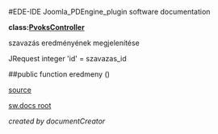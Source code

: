 #EDE-IDE Joomla_PDEngine_plugin
software documentation

**class:[PvoksController](../PvoksController.md)**



szavazás eredményének megjelenítése

JRequest integer 'id' = szavazas_id

##public function eredmeny () 


[source](../../../site/controller.php)

[sw.docs root](../)

*created by documentCreator*

